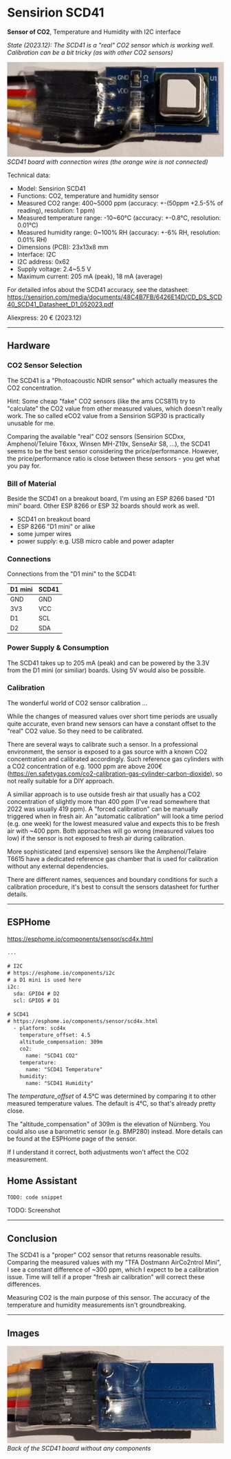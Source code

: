 # Sensirion SCD41

**Sensor of CO2**, Temperature and Humidity with I2C interface

*State (2023.12): The SCD41 is a "real" CO2 sensor which is working well. Calibration can be a bit tricky (as with other CO2 sensors)*

![SCD41 board with connection wires (the orange wire is not connected)](images/SCD41.jpg)
*SCD41 board with connection wires (the orange wire is not connected)*

Technical data:

* Model: Sensirion SCD41
* Functions: CO2, temperature and humidity sensor
* Measured CO2 range: 400~5000 ppm (accuracy: +-(50ppm +2.5-5% of reading), resolution: 1 ppm)
* Measured temperature range: -10~60°C (accuracy: +-0.8°C, resolution: 0.01°C)
* Measured humidity range: 0~100% RH (accuracy: +-6% RH, resolution: 0.01% RH)
* Dimensions (PCB): 23x13x8 mm
* Interface: I2C
* I2C address: 0x62
* Supply voltage: 2.4~5.5 V
* Maximum current: 205 mA (peak), 18 mA (average)

For detailed infos about the SCD41 accuracy, see the datasheet:
https://sensirion.com/media/documents/48C4B7FB/6426E14D/CD_DS_SCD40_SCD41_Datasheet_D1_052023.pdf

Aliexpress: 20 € (2023.12)

--------

## Hardware

### CO2 Sensor Selection

The SCD41 is a "Photoacoustic NDIR sensor" which actually measures the CO2 concentration.

Hint: Some cheap "fake" CO2 sensors (like the ams CCS811) try to "calculate" the CO2 value from other measured values, which doesn't really work. The so called eCO2 value from a Sensirion SGP30 is practically unusable for me.

Comparing the available "real" CO2 sensors (Sensirion SCDxx, Amphenol/Teluire T6xxx, Winsen MH-Z19x, SenseAir S8, ...), the SCD41 seems to be the best sensor considering the price/performance. However, the price/performance ratio is close between these sensors - you get what you pay for.

### Bill of Material

Beside the SCD41 on a breakout board, I'm using an ESP 8266 based "D1 mini" board. Other ESP 8266 or ESP 32 boards should work as well.

* SCD41 on breakout board
* ESP 8266 "D1 mini" or alike
* some jumper wires
* power supply: e.g. USB micro cable and power adapter

### Connections

Connections from the "D1 mini" to the SCD41:

| D1 mini | SCD41 |
| --- | --- |
| GND | GND |
| 3V3 | VCC |
| D1 | SCL |
| D2 | SDA |

### Power Supply & Consumption

The SCD41 takes up to 205 mA (peak) and can be powered by the 3.3V from the D1 mini (or similiar) boards. Using 5V would also be possible.

### Calibration

The wonderful world of CO2 sensor calibration ...

While the changes of measured values over short time periods are usually quite accurate, even brand new sensors can have a constant offset to the "real" CO2 value. So they need to be calibrated.

There are several ways to calibrate such a sensor. In a professional environment, the sensor is exposed to a gas source with a known CO2 concentration and calibrated accordingly. Such reference gas cylinders with a CO2 concentration of e.g. 1000 ppm are above 200€ (https://en.safetygas.com/co2-calibration-gas-cylinder-carbon-dioxide), so not really suitable for a DIY approach.

A similiar approach is to use outside fresh air that usually has a CO2 concentration of slightly more than 400 ppm (I've read somewhere that 2022 was usually 419 ppm). A "forced calibration" can be manually triggered when in fresh air. An "automatic calibration" will look a time period (e.g. one week) for the lowest measured value and expects this to be fresh air with ~400 ppm. Both approaches will go wrong (measured values too low) if the sensor is not exposed to fresh air during calibration.

More sophisticated (and expensive) sensors like the Amphenol/Telaire T6615 have a dedicated reference gas chamber that is used for calibration without any external dependencies.

There are different names, sequences and boundary conditions for such a calibration procedure, it's best to consult the sensors datasheet for further details.

--------

## ESPHome

https://esphome.io/components/sensor/scd4x.html

```
...

# I2C
# https://esphome.io/components/i2c
# a D1 mini is used here
i2c:
  sda: GPIO4 # D2
  scl: GPIO5 # D1

# SCD41
# https://esphome.io/components/sensor/scd4x.html
  - platform: scd4x
    temperature_offset: 4.5
    altitude_compensation: 309m
    co2:
      name: "SCD41 CO2"
    temperature:
      name: "SCD41 Temperature"
    humidity:
      name: "SCD41 Humidity"
```

The *temperature_offset* of 4.5°C was determined by comparing it to other measured temperature values. The default is 4°C, so that's already pretty close.

The "altitude_compensation" of 309m is the elevation of Nürnberg. You could also use a barometric sensor (e.g. BMP280) instead. More details can be found at the ESPHome page of the sensor.

If I understand it correct, both adjustments won't affect the CO2 measurement.

## Home Assistant

```
TODO: code snippet 
```

TODO: Screenshot 

-------------------------

## Conclusion

The SCD41 is a "proper" CO2 sensor that returns reasonable results. Comparing the measured values with my "TFA Dostmann AirCo2ntrol Mini", I see a constant difference of ~300 ppm, which I expect to be a calibration issue. Time will tell if a proper "fresh air calibration" will correct these differences.

Measuring CO2 is the main purpose of this sensor. The accuracy of the temperature and humidity measurements isn't groundbreaking.

-------------------------

## Images

![Back of the SCD41 board without any components](images/SCD41_back.jpg)
*Back of the SCD41 board without any components*
